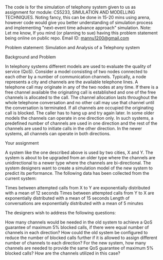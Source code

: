 The code is for the simulation of telephony system given to us as assignment for module: CS5233, SIMULATION AND MODELLING TECHNIQUES.
Noting fancy, this can be done in 15-20 mins using arena, however code would give you better understanding of simulation process and implementing "next-event time advance approach" simulation.
Note: Let me know, If you mind (or planning to sue) having this problem statement being online on public repo. Email ID: mannu1200@gmail.com

Problem statement:
Simulation and Analysis of a Telephony system
 
Background and Problem
 
In telephony systems different models are used to evaluate the quality of service (QoS). Consider a model consisting of two nodes connected to each other by a number of communication channels. Typically, a node represents a city and channels are the available telephone lines. A telephone call may originate in any of the two nodes at any time. If there is a free channel available the originating call is established and one of the free channels is allocated to the call. The channel allocation lasts throughout the whole telephone conversation and no other call may use that channel until the conversation is terminated. If all channels are occupied the originating call is blocked. The caller has to hang up and try again later. In some older models the channels can operate in one direction only. In such systems, a predefined number of channels are used in one direction and the rest of the channels are used to initiate calls in the other direction. In the newer systems, all channels can operate in both directions.
 
Your assignment
 
A system like the one described above is used by two cities, X and Y. The system is about to be upgraded from an older type where the channels are unidirectional to a newer type where the channels are bi-directional. The system designers want to create a simulation model of the new system to predict its performance. The following data has been collected from the current system:
 
Times between attempted calls from X to Y  are exponentially distributed with a mean of 12 seconds
Times between attempted calls from Y to X are exponentially distributed with a mean of 15 seconds
Length of conversations are exponentially distributed with a mean of 5 minutes
 
The designers wish to address the following questions:
 
How many channels would be needed in the old system to achieve a QoS guarantee of maximum 5% blocked calls, if there were equal number of channels in each direction?
How could the old system be configured to reduce the number of blocked calls further if it is allowed to assign different number of channels to each direction? 
For the new system, how many channels are needed to provide the same QoS guarantee of maximum 5% blocked calls? How are the channels utilized in this case?

